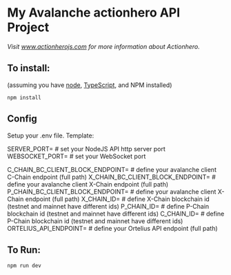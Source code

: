 # My Avalanche actionhero API Project

_Visit www.actionherojs.com for more information about Actionhero._

## To install:

(assuming you have [node](http://nodejs.org/), [TypeScript](https://www.typescriptlang.org/), and NPM installed)

`npm install`

## Config

Setup your .env file.
Template:


SERVER_PORT=        # set your NodeJS API http server port
WEBSOCKET_PORT=     # set your WebSocket port

C_CHAIN_BC_CLIENT_BLOCK_ENDPOINT= # define your avalanche client C-Chain endpoint (full path)
X_CHAIN_BC_CLIENT_BLOCK_ENDPOINT= # define your avalanche client X-Chain endpoint (full path)
P_CHAIN_BC_CLIENT_BLOCK_ENDPOINT= # define your avalanche client X-Chain endpoint (full path)
X_CHAIN_ID= # define X-Chain blockchain id (testnet and mainnet have different ids)
P_CHAIN_ID= # define P-Chain blockchain id (testnet and mainnet have different ids)
C_CHAIN_ID= # define P-Chain blockchain id (testnet and mainnet have different ids)
ORTELIUS_API_ENDPOINT= # define your Ortelius API endpoint (full path)


## To Run:

`npm run dev`

